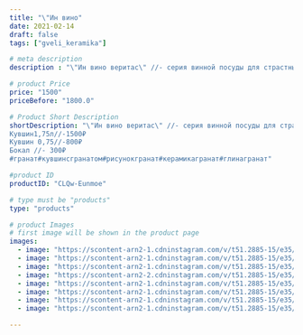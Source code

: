 ```yaml
---
title: "\"Ин вино"
date: 2021-02-14
draft: false
tags: ["gveli_keramika"]

# meta description
description : "\"Ин вино веритас\" //- серия винной посуды для страстных натур, жадно пьющих эту жизнь. Пусть мир будет добрым к тем, кто дышит любовью! 😍😍😍 С днем всех влюблё"

# product Price
price: "1500"
priceBefore: "1800.0"

# Product Short Description
shortDescription: "\"Ин вино веритас\" //- серия винной посуды для страстных натур, жадно пьющих эту жизнь. Пусть мир будет добрым к тем, кто дышит любовью! 😍😍😍 С днем всех влюблённых!!! 💖💖💖
Кувшин1,75л//-1500₽
Кувшин 0,75//-800₽
Бокал //- 300₽
#гранат#кувшинсгранатом#рисунокгранат#керамикагранат#глинагранат"

#product ID
productID: "CLQw-Eunmoe"

# type must be "products"
type: "products"

# product Images
# first image will be shown in the product page
images:
  - image: "https://scontent-arn2-1.cdninstagram.com/v/t51.2885-15/e35/149444810_462157261621881_5134330333363828859_n.jpg?se=7&tp=1&_nc_ht=scontent-arn2-1.cdninstagram.com&_nc_cat=109&_nc_ohc=DJO_OXdiPJkAX_WG7F2&oh=6bda9e985b5c310a42060047a9c4518b&oe=606DE03F&ig_cache_key=MjUwODcyMDM2MDk3MzQ4MTkyMA%3D%3D.2"
  - image: "https://scontent-arn2-1.cdninstagram.com/v/t51.2885-15/e35/149662954_177441733819383_7133272226868116640_n.jpg?se=7&tp=1&_nc_ht=scontent-arn2-1.cdninstagram.com&_nc_cat=103&_nc_ohc=UQd-m-vdFnwAX-uLElc&oh=db24176a68a6dc880d212b9ee49d9034&oe=606F3862&ig_cache_key=MjUwODcyMDM2MDk5MDIxMTY2MQ%3D%3D.2"
  - image: "https://scontent-arn2-1.cdninstagram.com/v/t51.2885-15/e35/149135028_799878823973617_1455085819950836324_n.jpg?se=7&tp=1&_nc_ht=scontent-arn2-1.cdninstagram.com&_nc_cat=101&_nc_ohc=2u3lVqiveEsAX98NeTH&oh=c894709aa1277a3c98a8c2505faa0def&oe=606F5F1A&ig_cache_key=MjUwODcyMDM2MTA5MDk3NDUyMw%3D%3D.2"
  - image: "https://scontent-arn2-2.cdninstagram.com/v/t51.2885-15/e35/149338080_3621004241332212_2933290608434498136_n.jpg?se=7&tp=1&_nc_ht=scontent-arn2-2.cdninstagram.com&_nc_cat=100&_nc_ohc=gwvNjFryDlEAX-78_3r&oh=5c69abec89464c3ac162146bc14084d2&oe=6071210F&ig_cache_key=MjUwODcyMDM2MTAyMzgxMTk4OQ%3D%3D.2"
  - image: "https://scontent-arn2-1.cdninstagram.com/v/t51.2885-15/e35/149135028_262687778800834_8231074122077441730_n.jpg?se=7&tp=1&_nc_ht=scontent-arn2-1.cdninstagram.com&_nc_cat=110&_nc_ohc=JCoswW5lEaUAX-JOp8b&oh=c7b886f71bed567963ab33d310028f2a&oe=606FC7DE&ig_cache_key=MjUwODcyMDM2MTA5OTI1MjM0Mg%3D%3D.2"
  - image: "https://scontent-arn2-1.cdninstagram.com/v/t51.2885-15/e35/150535113_425102142092473_8369632936482267168_n.jpg?se=7&tp=1&_nc_ht=scontent-arn2-1.cdninstagram.com&_nc_cat=101&_nc_ohc=c4WHG9kfI9wAX-b2c8d&oh=8d575210d818cd355fedc5916328890d&oe=606EFB7F&ig_cache_key=MjUwODcyMDM2MTAwNjk1Nzc0Nw%3D%3D.2"
  - image: "https://scontent-arn2-1.cdninstagram.com/v/t51.2885-15/e35/149526176_2993151500916854_1622292325487399193_n.jpg?se=7&tp=1&_nc_ht=scontent-arn2-1.cdninstagram.com&_nc_cat=102&_nc_ohc=gTO3iEhqI68AX-W2mWC&oh=ad7d73fd9e55bd500243a12903e47e5a&oe=60704844&ig_cache_key=MjUwODcyMDM2MDk5ODU5MTcyNg%3D%3D.2"
  - image: "https://scontent-arn2-1.cdninstagram.com/v/t51.2885-15/e35/149862411_639559696837275_282975547499406005_n.jpg?se=7&tp=1&_nc_ht=scontent-arn2-1.cdninstagram.com&_nc_cat=103&_nc_ohc=wCqKzbkcsY0AX8gAK9e&oh=9c980dc2535cc76ce2bba0bbcffcb3d2&oe=606F51A1&ig_cache_key=MjUwODcyMDM2MTAxNTM2MDA5NQ%3D%3D.2"

---
```

